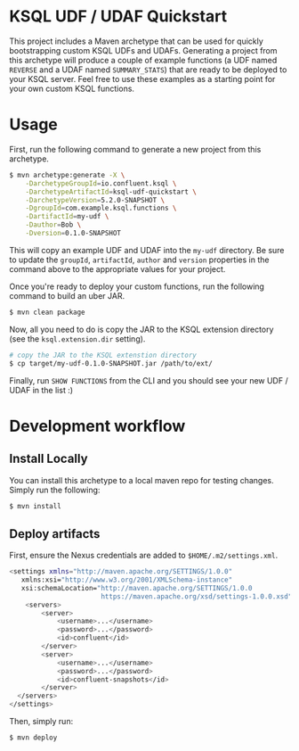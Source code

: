 # KSQL UDF / UDAF Quickstart
This project includes a Maven archetype that can be used for quickly bootstrapping custom KSQL UDFs and UDAFs. Generating a project from this archetype will produce a couple of example functions (a UDF named `REVERSE` and a UDAF named `SUMMARY_STATS`) that are ready to be deployed to your KSQL server. Feel free to use these examples as a starting point for your own custom KSQL functions.

# Usage
First, run the following command to generate a new project from this archetype.

```bash
$ mvn archetype:generate -X \
    -DarchetypeGroupId=io.confluent.ksql \
    -DarchetypeArtifactId=ksql-udf-quickstart \
    -DarchetypeVersion=5.2.0-SNAPSHOT \
    -DgroupId=com.example.ksql.functions \
    -DartifactId=my-udf \
    -Dauthor=Bob \
    -Dversion=0.1.0-SNAPSHOT
```

This will copy an example UDF and UDAF into the `my-udf` directory. Be sure to update the `groupId`, `artifactId`, `author` and `version` properties in the command above to the appropriate values for your project.

Once you're ready to deploy your custom functions, run the following command to build an uber JAR.

```bash
$ mvn clean package
```

Now, all you need to do is copy the JAR to the KSQL extension directory (see the `ksql.extension.dir` setting).

```bash
# copy the JAR to the KSQL extenstion directory
$ cp target/my-udf-0.1.0-SNAPSHOT.jar /path/to/ext/
```

Finally, run `SHOW FUNCTIONS` from the CLI and you should see your new UDF / UDAF in the list :)

# Development workflow

## Install Locally
You can install this archetype to a local maven repo for testing changes. Simply run the following:

```bash
$ mvn install
```

## Deploy artifacts
First, ensure the Nexus credentials are added to `$HOME/.m2/settings.xml`.

```bash
<settings xmlns="http://maven.apache.org/SETTINGS/1.0.0"
   xmlns:xsi="http://www.w3.org/2001/XMLSchema-instance"
   xsi:schemaLocation="http://maven.apache.org/SETTINGS/1.0.0
                       https://maven.apache.org/xsd/settings-1.0.0.xsd">
    <servers>
        <server>
            <username>...</username>
            <password>...</password>
            <id>confluent</id>
        </server>
        <server>
            <username>...</username>
            <password>...</password>
            <id>confluent-snapshots</id>
        </server>
  </servers>
</settings>
```

Then, simply run:

```bash
$ mvn deploy
```
